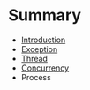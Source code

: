 # Summary

* [Introduction](README.md)
* [Exception](exception.md)
* [Thread](thread.md)
* [Concurrency](concurrency.md)
* Process

